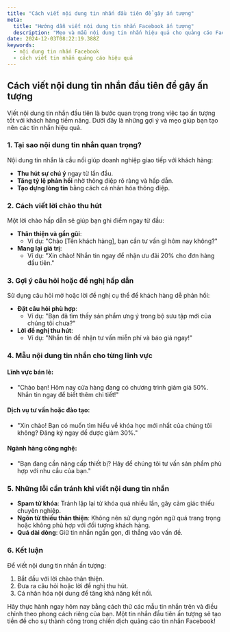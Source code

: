 ```yaml
---
title: "Cách viết nội dung tin nhắn đầu tiên để gây ấn tượng"
meta:
  title: "Hướng dẫn viết nội dung tin nhắn Facebook ấn tượng"
  description: "Mẹo và mẫu nội dung tin nhắn hiệu quả cho quảng cáo Facebook, giúp tăng tỷ lệ phản hồi ngay từ lần đầu."
date: 2024-12-03T08:22:19.388Z
keywords:
  - nội dung tin nhắn Facebook
  - cách viết tin nhắn quảng cáo hiệu quả
---
```


## Cách viết nội dung tin nhắn đầu tiên để gây ấn tượng

Viết nội dung tin nhắn đầu tiên là bước quan trọng trong việc tạo ấn tượng tốt với khách hàng tiềm năng. Dưới đây là những gợi ý và mẹo giúp bạn tạo nên các tin nhắn hiệu quả.

### 1. Tại sao nội dung tin nhắn quan trọng?

Nội dung tin nhắn là cầu nối giúp doanh nghiệp giao tiếp với khách hàng:
- **Thu hút sự chú ý** ngay từ lần đầu.
- **Tăng tỷ lệ phản hồi** nhờ thông điệp rõ ràng và hấp dẫn.
- **Tạo dựng lòng tin** bằng cách cá nhân hóa thông điệp.

### 2. Cách viết lời chào thu hút

Một lời chào hấp dẫn sẽ giúp bạn ghi điểm ngay từ đầu:
- **Thân thiện và gần gũi**:
  - Ví dụ: "Chào [Tên khách hàng], bạn cần tư vấn gì hôm nay không?"
- **Mang lại giá trị**:
  - Ví dụ: "Xin chào! Nhắn tin ngay để nhận ưu đãi 20% cho đơn hàng đầu tiên."

### 3. Gợi ý câu hỏi hoặc đề nghị hấp dẫn

Sử dụng câu hỏi mở hoặc lời đề nghị cụ thể để khách hàng dễ phản hồi:
- **Đặt câu hỏi phù hợp**:
  - Ví dụ: "Bạn đã tìm thấy sản phẩm ưng ý trong bộ sưu tập mới của chúng tôi chưa?"
- **Lời đề nghị thu hút**:
  - Ví dụ: "Nhắn tin để nhận tư vấn miễn phí và báo giá ngay!"

### 4. Mẫu nội dung tin nhắn cho từng lĩnh vực

#### **Lĩnh vực bán lẻ**:
- "Chào bạn! Hôm nay cửa hàng đang có chương trình giảm giá 50%. Nhắn tin ngay để biết thêm chi tiết!"

#### **Dịch vụ tư vấn hoặc đào tạo**:
- "Xin chào! Bạn có muốn tìm hiểu về khóa học mới nhất của chúng tôi không? Đăng ký ngay để được giảm 30%."

#### **Ngành hàng công nghệ**:
- "Bạn đang cần nâng cấp thiết bị? Hãy để chúng tôi tư vấn sản phẩm phù hợp với nhu cầu của bạn."

### 5. Những lỗi cần tránh khi viết nội dung tin nhắn

- **Spam từ khóa**: Tránh lặp lại từ khóa quá nhiều lần, gây cảm giác thiếu chuyên nghiệp.
- **Ngôn từ thiếu thân thiện**: Không nên sử dụng ngôn ngữ quá trang trọng hoặc không phù hợp với đối tượng khách hàng.
- **Quá dài dòng**: Giữ tin nhắn ngắn gọn, đi thẳng vào vấn đề.

### 6. Kết luận

Để viết nội dung tin nhắn ấn tượng:
1. Bắt đầu với lời chào thân thiện.
2. Đưa ra câu hỏi hoặc lời đề nghị thu hút.
3. Cá nhân hóa nội dung để tăng khả năng kết nối.

Hãy thực hành ngay hôm nay bằng cách thử các mẫu tin nhắn trên và điều chỉnh theo phong cách riêng của bạn. Một tin nhắn đầu tiên ấn tượng sẽ tạo tiền đề cho sự thành công trong chiến dịch quảng cáo tin nhắn Facebook!
